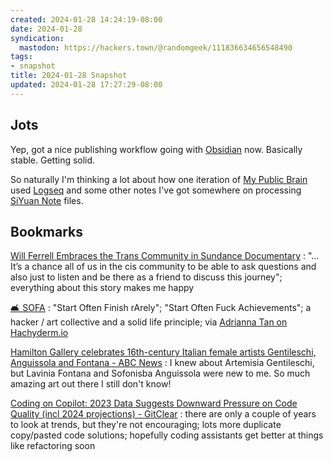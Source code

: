 ```yaml
---
created: 2024-01-28 14:24:19-08:00
date: 2024-01-28
syndication:
  mastodon: https://hackers.town/@randomgeek/111836634656548490
tags:
- snapshot
title: 2024-01-28 Snapshot
updated: 2024-01-28 17:27:29-08:00
---
```


## Jots

Yep, got a nice publishing workflow going with [Obsidian](../../../card/Obsidian.md) now. Basically stable. Getting solid. 

So naturally I'm thinking a lot about how one iteration of [My Public Brain](../../../card/My%20Public%20Brain.md) used [Logseq](../../../card/Logseq.md) and some other notes I've got somewhere on processing [SiYuan Note](../../../card/SiYuan%20Note.md) files.

## Bookmarks

[Will Ferrell Embraces the Trans Community in Sundance Documentary](https://variety.com/2024/film/news/will-ferrell-transgender-community-sundance-documentary-1235881250/)
: "…It’s a chance all of us in the cis community to be able to ask questions and also just to listen and be there as a friend to discuss this journey"; everything about this story makes me happy

[🛋 SOFA](https://tilde.town/~dozens/sofa/)
: "Start Often Finish rArely"; "Start Often Fuck Achievements"; a hacker / art collective and a solid life principle; via [Adrianna Tan on Hachyderm.io](https://hachyderm.io/@skinnylatte/111803425893597852)

[Hamilton Gallery celebrates 16th-century Italian female artists Gentileschi, Anguissola and Fontana - ABC News](https://www.abc.net.au/news/2024-01-20/hamilton-gallery-italian-female-masters-exhibition/103189414)
: I knew about Artemisia Gentileschi, but Lavinia Fontana and Sofonisba Anguissola were new to me. So much amazing art out there I still don't know!

[Coding on Copilot: 2023 Data Suggests Downward Pressure on Code Quality (incl 2024 projections) - GitClear](https://www.gitclear.com/coding_on_copilot_data_shows_ais_downward_pressure_on_code_quality) 
: there are only a couple of years to look at trends, but they're not encouraging; lots more duplicate copy/pasted code solutions; hopefully coding assistants get better at things like refactoring soon